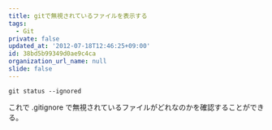 ```yaml
---
title: gitで無視されているファイルを表示する
tags:
  - Git
private: false
updated_at: '2012-07-18T12:46:25+09:00'
id: 38bd5b99349d0ae9c4ca
organization_url_name: null
slide: false
---
```

```
git status --ignored
```
これで .gitignore で無視されているファイルがどれなのかを確認することができる。
